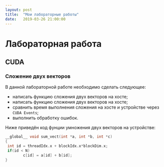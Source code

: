 ```yaml
---
layout: post
title:  "Мои лабораторные работы"
date:   2019-03-26 21:00:00
---
```

# Лабораторная работа #  
## CUDA ##  
### Сложение двух векторов ###  

В данной лабораторной работе необходимо сделать следующее:  
* написать функцию сложения двух векторов на хосте;  
* написать функцию сложения двух векторов на хосте;  
* сравнить время выполнения сложения на хосте и устройстве через `CUDA Events`;  
* выполнить обработку ошибок.  

Ниже приведён код фунции умножения двух векторов на устройстве:  
```c++  
__global__ void sum_vect(int *a, int *b, int *c)
{
 int id = threadIdx.x + blockIdx.x*blockDim.x;
 if(id < N)
		c[id] = a[id] + b[id];
}  
```
  
